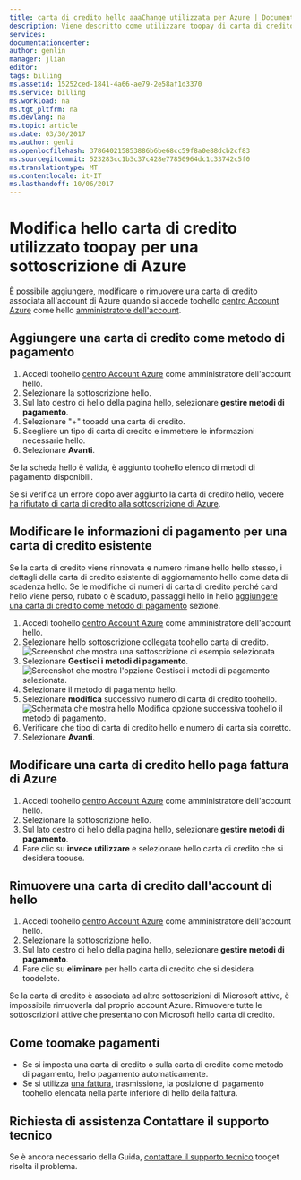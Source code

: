 ```yaml
---
title: carta di credito hello aaaChange utilizzata per Azure | Documenti Microsoft
description: Viene descritto come utilizzare toopay di carta di credito hello toochange tooHow per una sottoscrizione di Azure
services: 
documentationcenter: 
author: genlin
manager: jlian
editor: 
tags: billing
ms.assetid: 15252ced-1841-4a66-ae79-2e58af1d3370
ms.service: billing
ms.workload: na
ms.tgt_pltfrm: na
ms.devlang: na
ms.topic: article
ms.date: 03/30/2017
ms.author: genli
ms.openlocfilehash: 378640215853886b6be68cc59f8a0e88dcb2cf83
ms.sourcegitcommit: 523283cc1b3c37c428e77850964dc1c33742c5f0
ms.translationtype: MT
ms.contentlocale: it-IT
ms.lasthandoff: 10/06/2017
---
```

# <a name="change-hello-credit-card-used-toopay-for-an-azure-subscription"></a>Modifica hello carta di credito utilizzato toopay per una sottoscrizione di Azure
È possibile aggiungere, modificare o rimuovere una carta di credito associata all'account di Azure quando si accede toohello [centro Account Azure](https://account.windowsazure.com/Subscriptions) come hello [amministratore dell'account](billing-subscription-transfer.md#whoisaa). 
 
<a id="addcard"></a>
## <a name="add-a-credit-card-as-a-payment-method"></a>Aggiungere una carta di credito come metodo di pagamento

1. Accedi toohello [centro Account Azure](https://account.windowsazure.com/Subscriptions) come amministratore dell'account hello.
2. Selezionare la sottoscrizione hello.
3. Sul lato destro di hello della pagina hello, selezionare **gestire metodi di pagamento**.
4. Selezionare "+" tooadd una carta di credito.
5. Scegliere un tipo di carta di credito e immettere le informazioni necessarie hello.
6. Selezionare **Avanti**. 

Se la scheda hello è valida, è aggiunto toohello elenco di metodi di pagamento disponibili.

Se si verifica un errore dopo aver aggiunto la carta di credito hello, vedere [ha rifiutato di carta di credito alla sottoscrizione di Azure](billing-credit-card-fails-during-azure-sign-up.md).

## <a name="edit-payment-information-for-an-existing-credit-card"></a>Modificare le informazioni di pagamento per una carta di credito esistente
  Se la carta di credito viene rinnovata e numero rimane hello hello stesso, i dettagli della carta di credito esistente di aggiornamento hello come data di scadenza hello. Se le modifiche di numeri di carta di credito perché card hello viene perso, rubato o è scaduto, passaggi hello in hello [aggiungere una carta di credito come metodo di pagamento](#addcard) sezione. 

1. Accedi toohello [centro Account Azure](https://account.windowsazure.com/Subscriptions) come amministratore dell'account hello.
2. Selezionare hello sottoscrizione collegata toohello carta di credito.</br> ![Screenshot che mostra una sottoscrizione di esempio selezionata](./media/billing-how-to-change-credit-card/selectsub.png)
3. Selezionare **Gestisci i metodi di pagamento**.</br> ![Screenshot che mostra l'opzione Gestisci i metodi di pagamento selezionata.](./media/billing-how-to-change-credit-card/changesub_new.png)
4. Selezionare il metodo di pagamento hello.
5. Selezionare **modifica** successivo numero di carta di credito toohello.</br> ![Schermata che mostra hello Modifica opzione successiva toohello il metodo di pagamento.](./media/billing-how-to-change-credit-card/editcard_new.png)
6. Verificare che tipo di carta di credito hello e numero di carta sia corretto.
7. Selezionare **Avanti**.

## <a name="change-hello-credit-card-that-pays-your-azure-bill"></a>Modificare una carta di credito hello paga fattura di Azure

1. Accedi toohello [centro Account Azure](https://account.windowsazure.com/Subscriptions) come amministratore dell'account hello.
2. Selezionare la sottoscrizione hello.
3. Sul lato destro di hello della pagina hello, selezionare **gestire metodi di pagamento**.
4. Fare clic su **invece utilizzare** e selezionare hello carta di credito che si desidera toouse.

## <a name="remove-a-credit-card-from-hello-account"></a>Rimuovere una carta di credito dall'account di hello
1. Accedi toohello [centro Account Azure](https://account.windowsazure.com/Subscriptions) come amministratore dell'account hello.
2. Selezionare la sottoscrizione hello.
3. Sul lato destro di hello della pagina hello, selezionare **gestire metodi di pagamento**.
4. Fare clic su **eliminare** per hello carta di credito che si desidera toodelete.

Se la carta di credito è associata ad altre sottoscrizioni di Microsoft attive, è impossibile rimuoverla dal proprio account Azure. Rimuovere tutte le sottoscrizioni attive che presentano con Microsoft hello carta di credito.

##  <a name="how-toomake-payments"></a>Come toomake pagamenti

* Se si imposta una carta di credito o sulla carta di credito come metodo di pagamento, hello pagamento automaticamente.
* Se si utilizza [una fattura](https://azure.microsoft.com/pricing/invoicing/), trasmissione, la posizione di pagamento toohello elencata nella parte inferiore di hello della fattura.

## <a name="need-help-contact-support"></a>Richiesta di assistenza Contattare il supporto tecnico

Se è ancora necessario della Guida, [contattare il supporto tecnico](https://portal.azure.com/?#blade/Microsoft_Azure_Support/HelpAndSupportBlade) tooget risolta il problema.
